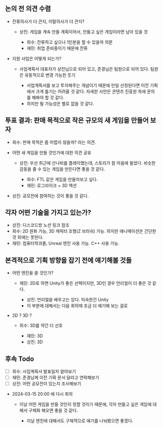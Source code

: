 ## 논의 전 의견 수렴

- 잔류의사가 더 큰지, 이탈의사가 더 큰지?
    
    - 상진: 게임을 계속 만들 계획이어서, 만들고 싶은 게임이라면 남아 있을 것
        
        - 희수: 잔류하고 싶으나 1인분을 할 수 있을까 의문
        - 재민: 취업 준비중이기 때문에 잔류
        
    
- 지원 사업은 어떻게 되는가?
    
    - 사업계획서 대표자가 상진님으로 되어 있고, 준경님은 팀원으로 되어 있다. 팀원은 유동적으로 변경 가능한 듯기
        
        - 사업계획서를 보고 투자해주는 개념이기 때문에 만일 선정된다면 이전 기획에서 크게 틀기는 어려울 것 같다. 자세한 사안은 콘텐츠 진흥원 측에 문의를 해봐야 할 것 같다.
        - 하지만 될 가능성은 별로 없을 것 같다.
        
    

## 투표 결과: 판매 목적으로 작은 규모의 새 게임을 만들어 보자

- 희수: 판매 목적은 좀 어렵지 않을까? 라는 의견.
- 어떤 새 게임을 만들 것인가에 대한 의견 공유
    
    - 상진: 우선 최근에 산나비를 플레이했는데, 스토리가 참 마음에 들었다. 비슷한 감동을 줄 수 있는 게임을 만든다면 좋을 것 같다.
        
        - 희수: FTL 같은 게임을 만들어보고 싶다.
        - 재민: 로그라이크 + 3D 액션
        
    
- 상진: 공모전에 참여하는 것이 좋을 것 같다.

## 각자 어떤 기술을 가지고 있는가?

- 상진: 디스코드방 노션 링크 참조
- 희수: 2D 원화 가능, 3D 캐릭터 조형(Z 브러쉬) 가능. 하지만 애니메이션은 간단한 것 외에는 못한다.
- 재민: 컴퓨터학과졸, Unreal 엔진 사용 가능. C++ 사용 가능.

## 본격적으로 기획 방향을 잡기 전에 얘기해볼 것들

- 어떤 엔진을 쓸 것인가?
    
    - 재민: 2D로 하면 Unity가 좋은 선택이지만, 3D인 경우 언리얼이 더 좋은 것 같다.
        
        - 상진: 언리얼을 배우고는 있다. 익숙한건 Unity
        - 이 부분에 대해서는 다음 회의때 조금 더 얘기해 보는 걸로
        
    
- 2D ? 3D ?
    
    - 희수: 3D를 약간 더 선호
        
        - 재민: 3D
        - 상진: 3D
        
    

## 후속 Todo

- [ ] 희수: 사업계획서 발표일자 알아보기
- [ ] 재민: 준경님께 이전 기획 문서 달라고 연락해보기
- [ ] 상진: 어떤 공모전이 있는지 조사해보기
- 2024-03-15 20:00 에 다시 회의
    
    - 이날 어떤 게임을 만들 것인지 정할 것이기 때문에, 각자 만들고 싶은 게임에 대해서 구체화 해오면 좋을 것 같다.
        
        - 이날 엔진에 대해서도 구체적으로 얘기를 나눠봤으면 좋겠다.